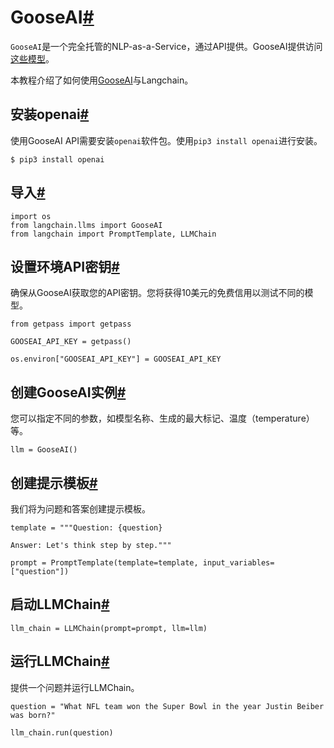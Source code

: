 

GooseAI[#](#gooseai "Permalink to this headline")
=================================================

`GooseAI`是一个完全托管的NLP-as-a-Service，通过API提供。GooseAI提供访问[这些模型](https://goose.ai/docs/models)。

本教程介绍了如何使用[GooseAI](https://goose.ai/)与Langchain。

安装openai[#](#install-openai "Permalink to this headline")
---------------------------------------------------------

使用GooseAI API需要安装`openai`软件包。使用`pip3 install openai`进行安装。

```
$ pip3 install openai

```

导入[#](#imports "Permalink to this headline")
--------------------------------------------

```
import os
from langchain.llms import GooseAI
from langchain import PromptTemplate, LLMChain

```

设置环境API密钥[#](#set-the-environment-api-key "Permalink to this headline")
-----------------------------------------------------------------------

确保从GooseAI获取您的API密钥。您将获得10美元的免费信用以测试不同的模型。

```
from getpass import getpass

GOOSEAI_API_KEY = getpass()

```

```
os.environ["GOOSEAI_API_KEY"] = GOOSEAI_API_KEY

```

创建GooseAI实例[#](#create-the-gooseai-instance "此标题的永久链接")
-------------------------------------------------------

您可以指定不同的参数，如模型名称、生成的最大标记、温度（temperature）等。

```
llm = GooseAI()

```

创建提示模板[#](#create-a-prompt-template "此标题的永久链接")
-----------------------------------------------

我们将为问题和答案创建提示模板。

```
template = """Question: {question}

Answer: Let's think step by step."""

prompt = PromptTemplate(template=template, input_variables=["question"])

```

启动LLMChain[#](#initiate-the-llmchain "此标题的永久链接")
------------------------------------------------

```
llm_chain = LLMChain(prompt=prompt, llm=llm)

```

运行LLMChain[#](#run-the-llmchain "此标题的永久链接")
-------------------------------------------

提供一个问题并运行LLMChain。

```
question = "What NFL team won the Super Bowl in the year Justin Beiber was born?"

llm_chain.run(question)

```

